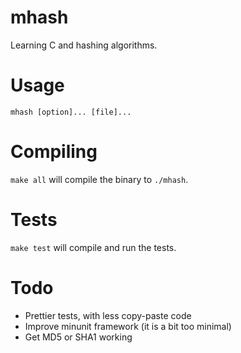 # mhash
Learning C and hashing algorithms.

# Usage
`mhash [option]... [file]...`

# Compiling
`make all` will compile the binary to `./mhash`.

# Tests
`make test` will compile and run the tests.

# Todo
* Prettier tests, with less copy-paste code
* Improve minunit framework (it is a bit too minimal)
* Get MD5 or SHA1 working
